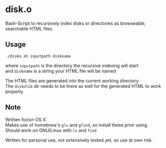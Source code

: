 # disk.o
Bash-Script to recursively index disks or directories as browseable, searchable HTML files.

## Usage
`./disko.sh inputpath diskname`

where `inputpath` is the directory the recursive indexing will start    
and `diskname` is a string your HTML file will be named    

The HTML files are generated into the current working directory.    
The `diskolib` dir needs to be there as well for the generated HTML to work properly.

## Note
Written for/on OS X.    
Makes use of homebrew's `gls` and `gfind`, so install these prior using.    
Should work on GNU/Linux with `ls` and `find`    

Written for personal use, not extensively tested yet, so use at own risk.
